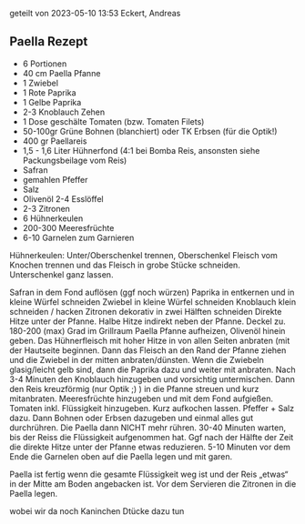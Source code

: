 
geteilt von 2023-05-10 13:53 Eckert, Andreas

## Paella Rezept

- 6 Portionen
- 40 cm Paella Pfanne
- 1 Zwiebel
- 1 Rote Paprika
- 1 Gelbe Paprika
- 2-3 Knoblauch Zehen
- 1 Dose geschälte Tomaten (bzw. Tomaten Filets)
- 50-100gr Grüne Bohnen (blanchiert) oder TK Erbsen (für die Optik!)
- 400 gr Paellareis
- 1,5 - 1,6 Liter Hühnerfond (4:1 bei Bomba Reis, ansonsten siehe Packungsbeilage vom Reis)
- Safran
- gemahlen Pfeffer
- Salz
- Olivenöl 2-4 Esslöffel
- 2-3 Zitronen
- 6 Hühnerkeulen
- 200-300 Meeresfrüchte
- 6-10 Garnelen zum Garnieren

Hühnerkeulen: Unter/Oberschenkel trennen, Oberschenkel Fleisch vom Knochen trennen und das Fleisch in grobe Stücke schneiden. Unterschenkel ganz lassen.

Safran in dem Fond auflösen (ggf noch würzen)
Paprika in entkernen und in kleine Würfel schneiden
Zwiebel in kleine Würfel schneiden
Knoblauch klein schneiden / hacken
Zitronen dekorativ in zwei Hälften schneiden
Direkte Hitze unter der Pfanne.
Halbe Hitze indirekt neben der Pfanne.
Deckel zu.
180-200 (max) Grad im Grillraum
Paella Pfanne aufheizen, Olivenöl hinein geben.
Das Hühnerfleisch mit hoher Hitze in von allen Seiten anbraten (mit der Hautseite beginnen. Dann das Fleisch an den Rand der Pfanne ziehen und die Zwiebel in der mitten anbraten/dünsten. Wenn die Zwiebeln glasig/leicht gelb sind, dann die Paprika dazu und weiter mit anbraten. Nach 3-4 Minuten den Knoblauch hinzugeben und vorsichtig untermischen. Dann den Reis kreuzförmig (nur Optik ;) ) in die Pfanne streuen und kurz mitanbraten.
Meeresfrüchte hinzugeben und mit dem Fond aufgießen.
Tomaten inkl. Flüssigkeit hinzugeben. Kurz aufkochen lassen. Pfeffer + Salz dazu.
Dann Bohnen oder Erbsen dazugeben und einmal alles gut durchrühren. Die Paella dann NICHT mehr rühren. 30-40 Minuten warten, bis der Reiss die Flüssigkeit aufgenommen hat. Ggf nach der Hälfte der Zeit die direkte Hitze unter der Pfanne etwas reduzieren.
5-10 Minuten vor dem Ende die Garnelen oben auf die Paella legen und mit garen.

Paella ist fertig wenn die gesamte Flüssigkeit weg ist und der Reis „etwas“ in der Mitte am Boden angebacken ist. Vor dem Servieren die Zitronen in die Paella legen. 

wobei wir da noch Kaninchen Dtücke dazu tun
